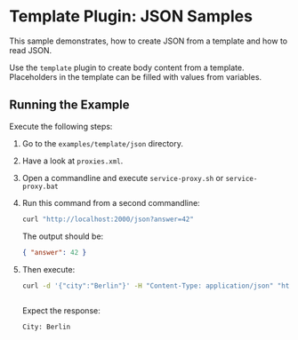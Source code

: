 # Template Plugin: JSON Samples 

This sample demonstrates, how to create JSON from a template and how to read JSON.

Use the `template` plugin to create body content from a template. Placeholders in the template can be filled with values from variables. 

## Running the Example

Execute the following steps:

1. Go to the `examples/template/json` directory.

2. Have a look at `proxies.xml`.

2. Open a commandline and execute `service-proxy.sh` or `service-proxy.bat` 

3. Run this command from a second commandline: 

   ```bash
   curl "http://localhost:2000/json?answer=42"
   ```

   The output should be:

   ```json
   { "answer": 42 }
   ```

4. Then execute:

   ```bash
   curl -d '{"city":"Berlin"}' -H "Content-Type: application/json" "http://localhost:2000"
     
   ```

   Expect the response:

   ```text
   City: Berlin  
   ```
